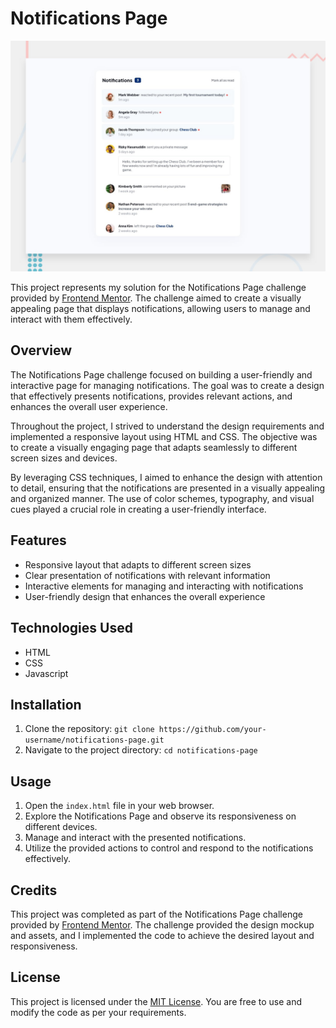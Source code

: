 # Notifications Page

![Design preview for the Notifications page coding challenge](./design/desktop-preview.jpg)

This project represents my solution for the Notifications Page challenge provided by [Frontend Mentor](https://www.frontendmentor.io/). The challenge aimed to create a visually appealing page that displays notifications, allowing users to manage and interact with them effectively.

## Overview

The Notifications Page challenge focused on building a user-friendly and interactive page for managing notifications. The goal was to create a design that effectively presents notifications, provides relevant actions, and enhances the overall user experience.

Throughout the project, I strived to understand the design requirements and implemented a responsive layout using HTML and CSS. The objective was to create a visually engaging page that adapts seamlessly to different screen sizes and devices.

By leveraging CSS techniques, I aimed to enhance the design with attention to detail, ensuring that the notifications are presented in a visually appealing and organized manner. The use of color schemes, typography, and visual cues played a crucial role in creating a user-friendly interface.

## Features

- Responsive layout that adapts to different screen sizes
- Clear presentation of notifications with relevant information
- Interactive elements for managing and interacting with notifications
- User-friendly design that enhances the overall experience

## Technologies Used

- HTML
- CSS
- Javascript

## Installation

1. Clone the repository: `git clone https://github.com/your-username/notifications-page.git`
2. Navigate to the project directory: `cd notifications-page`

## Usage

1. Open the `index.html` file in your web browser.
2. Explore the Notifications Page and observe its responsiveness on different devices.
3. Manage and interact with the presented notifications.
4. Utilize the provided actions to control and respond to the notifications effectively.

## Credits

This project was completed as part of the Notifications Page challenge provided by [Frontend Mentor](https://www.frontendmentor.io/). The challenge provided the design mockup and assets, and I implemented the code to achieve the desired layout and responsiveness.

## License

This project is licensed under the [MIT License](LICENSE). You are free to use and modify the code as per your requirements.
